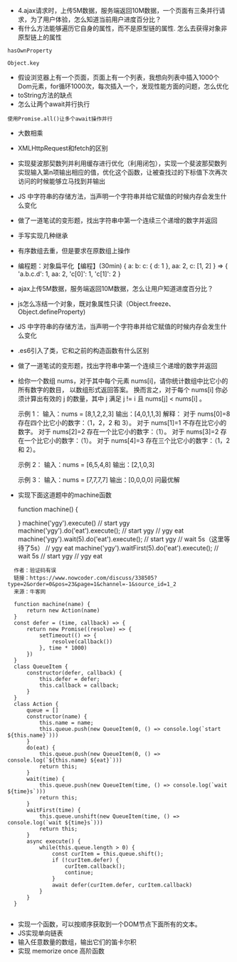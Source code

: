 - 4.ajax请求时，上传5M数据，服务端返回10M数据，一个页面有三条并行请求，为了用户体验，怎么知道当前用户进度百分比？
- 有什么方法能够遍历它自身的属性，而不是原型链的属性. 怎么去获得对象非原型链上的属性
``` 
hasOwnProperty

Object.key

```
- 假设浏览器上有一个页面，页面上有一个列表，我想向列表中插入1000个Dom元素，for循环1000次，每次插入一个，发现性能方面的问题，怎么优化
- toString方法的缺点
- 怎么让两个await并行执行
``` 
使用Promise.all()让多个await操作并行
```
- 大数相乘
- XMLHttpRequest和fetch的区别
- 实现斐波那契数列并利用缓存进行优化（利用闭包），实现一个斐波那契数列实现输入第n项输出相应的值，优化这个函数，让被查找过的下标值下次再次访问的时候能够立马找到并输出

- JS 中字符串的存储方法，当声明一个字符串并给它赋值的时候内存会发生什么变化
- 做了一道笔试的变形题，找出字符串中第一个连续三个递增的数字并返回
- 手写实现几种继承
- 有序数组去重，但是要求在原数组上操作
- 编程题：对象扁平化【编程】(30min)
  { a: b: c: { d: 1 }, aa: 2, c: [1, 2] } => { 'a.b.c.d': 1, aa: 2, 'c[0]': 1, 'c[1]': 2 }

- ajax上传5M数据，服务端返回10M数据，怎么让用户知道进度百分比？
- js怎么冻结一个对象，既对象属性只读（Object.freeze、Object.defineProperty)
- JS 中字符串的存储方法，当声明一个字符串并给它赋值的时候内存会发生什么变化
- .es6引入了类，它和之前的构造函数有什么区别
- 做了一道笔试的变形题，找出字符串中第一个连续三个递增的数字并返回
- 给你一个数组 nums，对于其中每个元素 nums[i]，请你统计数组中比它小的所有数字的数目， 以数组形式返回答案。
  换而言之，对于每个 nums[i] 你必须计算出有效的 j 的数量，其中 j 满足 j != i 且 nums[j] < nums[i] 。
  
  示例 1：
  输入：nums = [8,1,2,2,3]
  输出：[4,0,1,1,3]
  解释：
  对于 nums[0]=8 存在四个比它小的数字：（1，2，2 和 3）。
  对于 nums[1]=1 不存在比它小的数字。
  对于 nums[2]=2 存在一个比它小的数字：（1）。
  对于 nums[3]=2 存在一个比它小的数字：（1）。
  对于 nums[4]=3 存在三个比它小的数字：（1，2 和 2）。
  
  示例 2：
  输入：nums = [6,5,4,8]
  输出：[2,1,0,3]
  
  示例 3：
  输入：nums = [7,7,7,7]
  输出：[0,0,0,0] 问最优解
  
- 实现下面这道题中的machine函数

  function machine() {
   
   }
  machine('ygy').execute()
  // start ygy
  machine('ygy').do('eat').execute();
  // start ygy
  // ygy eat
  machine('ygy').wait(5).do('eat').execute();
  // start ygy
  // wait 5s（这里等待了5s）
  // ygy eat
  machine('ygy').waitFirst(5).do('eat').execute();
  // wait 5s
  // start ygy
  // ygy eat
``` 
  作者：验证码有误
  链接：https://www.nowcoder.com/discuss/338505?type=2&order=0&pos=23&page=1&channel=-1&source_id=1_2
  来源：牛客网
  
  function machine(name) {
      return new Action(name)
  }
  const defer = (time, callback) => {
      return new Promise((resolve) => {
          setTimeout(() => {
              resolve(callback())
          }, time * 1000)
      })
  }
  class QueueItem {
      constructor(defer, callback) {
          this.defer = defer;
          this.callback = callback;
      }
  }
  class Action {
      queue = []
      constructor(name) {
          this.name = name;
          this.queue.push(new QueueItem(0, () => console.log(`start ${this.name}`)))
      }
      do(eat) {
          this.queue.push(new QueueItem(0, () => console.log(`${this.name} ${eat}`)))
          return this;
      }
      wait(time) {
          this.queue.push(new QueueItem(time, () => console.log(`wait ${time}s`)))
          return this;
      }
      waitFirst(time) {
          this.queue.unshift(new QueueItem(time, () => console.log(`wait ${time}s`)))
          return this;
      }
      async execute() {
          while(this.queue.length > 0) {
              const curItem = this.queue.shift();
              if (!curItem.defer) {
                  curItem.callback();
                  continue;
              }
              await defer(curItem.defer, curItem.callback)
          }
      }
  }
  
```

- 实现一个函数，可以按顺序获取到一个DOM节点下面所有的文本。 
- JS实现单向链表
- 输入任意数量的数组，输出它们的笛卡尔积
- 实现 memorize once 高阶函数